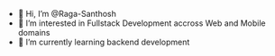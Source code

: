 - 👋 Hi, I’m @Raga-Santhosh
- 👀 I’m interested in Fullstack Development accross Web and Mobile domains
- 🌱 I’m currently learning backend development

<!---
Raga-Santhosh/Raga-Santhosh is a ✨ special ✨ repository because its `README.md` (this file) appears on your GitHub profile.
You can click the Preview link to take a look at your changes.
--->

